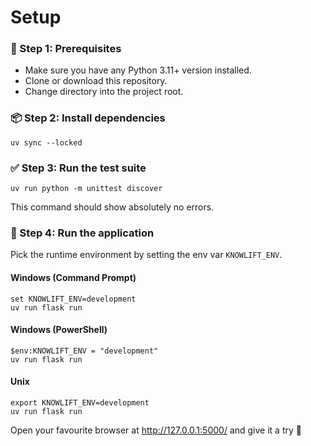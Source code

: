 # Setup

### 🔧 Step 1: Prerequisites
+ Make sure you have any Python 3.11+ version installed.
+ Clone or download this repository.
+ Change directory into the project root.

### 📦 Step 2: Install dependencies
```
uv sync --locked
```

### ✅ Step 3: Run the test suite
```
uv run python -m unittest discover
```
This command should show absolutely no errors.

### 🚀 Step 4: Run the application
Pick the runtime environment by setting the env var `KNOWLIFT_ENV`.

#### Windows (Command Prompt)
```
set KNOWLIFT_ENV=development
uv run flask run
```

#### Windows (PowerShell)
```
$env:KNOWLIFT_ENV = "development"
uv run flask run
```

#### Unix
```
export KNOWLIFT_ENV=development
uv run flask run
```

Open your favourite browser at http://127.0.0.1:5000/ and give it a try 🎉

